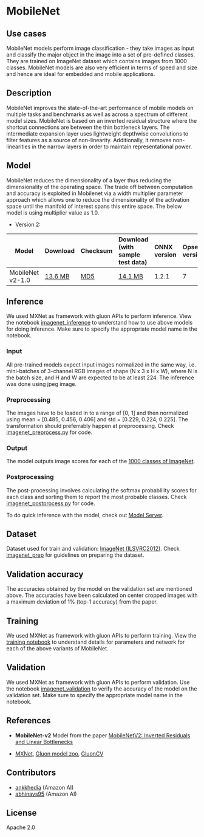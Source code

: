 # MobileNet

## Use cases
MobileNet models perform image classification - they take images as input and classify the major object in the image into a set of pre-defined classes. They are trained on ImageNet dataset which contains images from 1000 classes. MobileNet models are also very efficient in terms of speed and size and hence are ideal for embedded and mobile applications.

## Description
MobileNet improves the state-of-the-art performance of mobile models on multiple tasks and benchmarks as well as across a spectrum of different model sizes. MobileNet is based on an inverted residual structure where the shortcut connections are between the thin bottleneck layers. The intermediate expansion layer uses lightweight depthwise convolutions to filter features as a source of non-linearity. Additionally,  it removes non-linearities in the narrow layers in order to maintain representational power. 

## Model
MobileNet reduces the dimensionality of a layer thus reducing the dimensionality of the operating space. The  trade off between computation and accuracy is exploited in Mobilenet via a width multiplier parameter approach which allows one to reduce the dimensionality of the activation space until the manifold of interest spans this entire space.
The below model is using multiplier value as 1.0.
* Version 2:

 |Model        |Download  |Checksum|Download (with sample test data)| ONNX version |Opset version|Top-1 accuracy (%)|Top-5 accuracy (%)| 
|-------------|:--------------|:--------------|:--------------|:--------------|:--------------|:--------------|:--------------|
|MobileNet v2-1.0|    [13.6 MB](https://s3.amazonaws.com/onnx-model-zoo/mobilenet/mobilenetv2-1.0/mobilenetv2-1.0.onnx)  |[MD5](https://s3.amazonaws.com/onnx-model-zoo/mobilenet/mobilenetv2-1.0/mobilenetv2-1.0-md5.txt)  |  [14.1 MB](https://s3.amazonaws.com/onnx-model-zoo/mobilenet/mobilenetv2-1.0/mobilenetv2-1.0.tar.gz) |  1.2.1  | 7| 70.94    |     89.99           | 
<!--
|MobileNet v2-0.5|    [13.6 MB](https://s3.amazonaws.com/onnx-model-zoo/mobilenet/mobilenetv2-0.5/mobilenetv2-0.5.onnx)    |  [13.7 MB](https://s3.amazonaws.com/onnx-model-zoo/mobilenet/mobilenetv2-0.5/mobilenetv2-0.5.model)     |          |             |
-->

## Inference
We used MXNet as framework with gluon APIs to perform inference. View the notebook [imagenet_inference](../imagenet_inference.ipynb) to understand how to use above models for doing inference. Make sure to specify the appropriate model name in the notebook.

### Input 
All pre-trained models expect input images normalized in the same way, i.e. mini-batches of 3-channel RGB images of shape (N x 3 x H x W), where N is the batch size, and H and W are expected to be at least 224.
The inference was done using jpeg image.

### Preprocessing
The images have to be loaded in to a range of [0, 1] and then normalized using mean = [0.485, 0.456, 0.406] and std = [0.229, 0.224, 0.225]. The transformation should preferrably happen at preprocessing. Check [imagenet_preprocess.py](../imagenet_preprocess.py) for code.

### Output
The model outputs image scores for each of the [1000 classes of ImageNet](../synset.txt).

### Postprocessing
The post-processing involves calculating the softmax probablility scores for each class and sorting them to report the most probable classes. Check [imagenet_postprocess.py](../imagenet_postprocess.py) for code.

To do quick inference with the model, check out [Model Server](https://github.com/awslabs/mxnet-model-server/blob/master/docs/model_zoo.md/#mobilenetv2-1.0_onnx).

## Dataset
Dataset used for train and validation: [ImageNet (ILSVRC2012)](http://www.image-net.org/challenges/LSVRC/2012/). Check [imagenet_prep](../imagenet_prep.md) for guidelines on preparing the dataset.


## Validation accuracy
The accuracies obtained by the model on the validation set are mentioned above. The accuracies have been calculated on center cropped images with a maximum deviation of 1% (top-1 accuracy) from the paper.

## Training
We used MXNet as framework with gluon APIs to perform training. View the [training notebook](train_mobilenet.ipynb) to understand details for parameters and network for each of the above variants of MobileNet.

## Validation
We used MXNet as framework with gluon APIs to perform validation. Use the notebook [imagenet_validation](../imagenet_validation.ipynb) to verify the accuracy of the model on the validation set. Make sure to specify the appropriate model name in the notebook.


## References
* **MobileNet-v2** Model from the paper [MobileNetV2: Inverted Residuals and Linear Bottlenecks](https://arxiv.org/abs/1801.04381)

* [MXNet](http://mxnet.incubator.apache.org), [Gluon model zoo](https://mxnet.incubator.apache.org/api/python/gluon/model_zoo.html), [GluonCV](https://gluon-cv.mxnet.io)

## Contributors
* [ankkhedia](https://github.com/ankkhedia) (Amazon AI)
* [abhinavs95](https://github.com/abhinavs95) (Amazon AI)

## License
Apache 2.0
